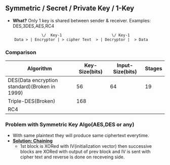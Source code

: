 ## Symmetric / Secret / Private Key / 1-Key
- **What?** Only 1 key is shared between sender & receiver. Examples: DES,3DES,AES,RC4
```
                \/  Key-1                      \/ Key-1
    Data > | Encryptor | > cipher Text  > | Decryptor |  > Data 
```
### Comparison

|Algorithm|Key-Size(bits)|Input-Size(bits)|Stages
|---|---|---|---|
|DES(Data encryption standard)(Broken in 1999)|56|64|19|
|Triple-DES(Broken)|168|||                                                                                                                                                         |AES(Advanced Encryption Standard)|128,192,256|128,192,256(block-size)|10,12,14|
|RC4||||

### Problem with Symmetric Key Algo(AES,DES or any)
- With same plaintext they will produce same ciphertext everytime.
- **[Solution: Chaining](/Networking/OSI-Layers/Layer-3/Security/Encryption_Cryptography_Confidentiality/HowEncryptionIsPerformedAtHardware)** 
  - 1st block is XORed with IV(initialization vector) then successive blocks are XORed with output of prev block and IV is sent with cipher text and reverse is done on receveing side.
